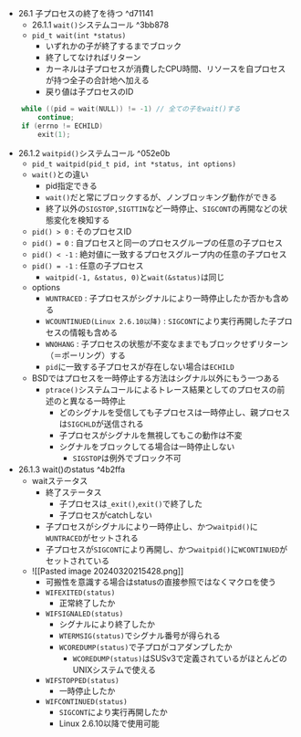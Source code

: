 - 26.1 子プロセスの終了を待つ ^d71141
	- 26.1.1 `wait()`システムコール ^3bb878
	- `pid_t wait(int *status)`
		- いずれかの子が終了するまでブロック
		- 終了してなければリターン
		- カーネルは子プロセスが消費したCPU時間、リソースを自プロセスが持つ全子の合計地へ加える
		- 戻り値は子プロセスのID
```c
	while ((pid = wait(NULL)) != -1) // 全ての子をwait()する
		continue;
	if (errno != ECHILD)
		exit(1);
```
- 26.1.2 `waitpid()`システムコール ^052e0b
	- `pid_t waitpid(pid_t pid, int *status, int options)`
	- `wait()`との違い
		- pid指定できる
		- `wait()`だと常にブロックするが、ノンブロッキング動作ができる
		- 終了以外の`SIGSTOP,SIGTTIN`など一時停止、`SIGCONT`の再開などの状態変化を検知する
	- `pid() > 0` : そのプロセスID
	- `pid() = 0` : 自プロセスと同一のプロセスグループの任意の子プロセス
	- `pid() < -1` : 絶対値に一致するプロセスグループ内の任意の子プロセス
	- `pid() = -1` : 任意の子プロセス
		- `waitpid(-1, &status, 0)`と`wait(&status)`は同じ
	- options
		- `WUNTRACED` : 子プロセスがシグナルにより一時停止したか否かも含める
		- `WCOUNTINUED(Linux 2.6.10以降)` : `SIGCONT`により実行再開した子プロセスの情報も含める
		- `WNOHANG` : 子プロセスの状態が不変なままでもブロックせずリターン（＝ポーリング）する
		- `pid`に一致する子プロセスが存在しない場合は`ECHILD`
	- BSDではプロセスを一時停止する方法はシグナル以外にもう一つある
		- `ptrace()`システムコールによるトレース結果としてのプロセスの前述のと異なる一時停止
			- どのシグナルを受信しても子プロセスは一時停止し、親プロセスは`SIGCHLD`が送信される
			- 子プロセスがシグナルを無視してもこの動作は不変
			- シグナルをブロックしてる場合は一時停止しない
				- `SIGSTOP`は例外でブロック不可
- 26.1.3 wait()のstatus ^4b2ffa
	- waitステータス
		- 終了ステータス
			- 子プロセスは`_exit()`,`exit()`で終了した
			- 子プロセスがcatchしない
		- 子プロセスがシグナルにより一時停止し、かつ`waitpid()`に`WUNTRACED`がセットされる
		- 子プロセスが`SIGCONT`により再開し、かつ`waitpid()`に`WCONTINUED`がセットされている
	- ![[Pasted image 20240320215428.png]]
		- 可搬性を意識する場合はstatusの直接参照ではなくマクロを使う
		- `WIFEXITED(status)`
			- 正常終了したか
		- `WIFSIGNALED(status)`
			- シグナルにより終了したか
			- `WTERMSIG(status)`でシグナル番号が得られる
			- `WCOREDUMP(status)`で子プロがコアダンプしたか 
				- `WCOREDUMP(status)`はSUSv3で定義されているがほとんどのUNIXシステムで使える
		- `WIFSTOPPED(status)`
			- 一時停止したか
		- `WIFCONTINUED(status)`
			- `SIGCONT`により実行再開したか
			- Linux 2.6.10以降で使用可能